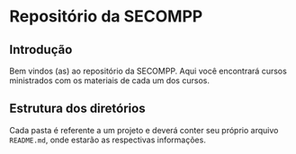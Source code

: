 # Repositório da SECOMPP

## Introdução
Bem vindos (as) ao repositório da SECOMPP. Aqui você encontrará cursos ministrados com os materiais de cada um dos cursos.

## Estrutura dos diretórios
Cada pasta é referente a um projeto e deverá conter seu próprio arquivo `README.md`, onde estarão as respectivas informações.
